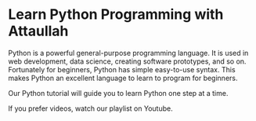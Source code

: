 # Learn Python Programming with Attaullah

Python is a powerful general-purpose programming language. It is used in web development, data science, creating software prototypes, and so on. Fortunately for beginners, Python has simple easy-to-use syntax. This makes Python an excellent language to learn to program for beginners.

Our Python tutorial will guide you to learn Python one step at a time.

If you prefer videos, watch our playlist on Youtube.
